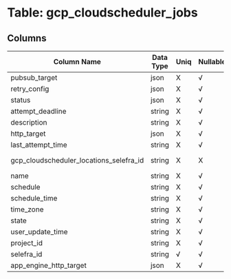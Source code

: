 # Table: gcp_cloudscheduler_jobs

## Columns 

|  Column Name   |  Data Type  | Uniq | Nullable | Description | 
|  ----  | ----  | ----  | ----  | ---- | 
| pubsub_target | json | X | √ |  | 
| retry_config | json | X | √ |  | 
| status | json | X | √ |  | 
| attempt_deadline | string | X | √ |  | 
| description | string | X | √ |  | 
| http_target | json | X | √ |  | 
| last_attempt_time | string | X | √ |  | 
| gcp_cloudscheduler_locations_selefra_id | string | X | X | fk to gcp_cloudscheduler_locations.selefra_id | 
| name | string | X | √ |  | 
| schedule | string | X | √ |  | 
| schedule_time | string | X | √ |  | 
| time_zone | string | X | √ |  | 
| state | string | X | √ |  | 
| user_update_time | string | X | √ |  | 
| project_id | string | X | √ |  | 
| selefra_id | string | √ | √ | primary keys value md5 | 
| app_engine_http_target | json | X | √ |  | 


